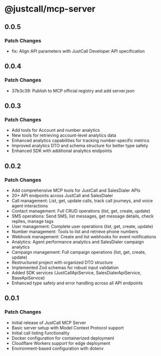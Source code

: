 # @justcall/mcp-server

## 0.0.5

### Patch Changes

- fix: Align API parameters with JustCall Developer API specification

## 0.0.4

### Patch Changes

- 37b3c39: Publish to MCP official registry and add server.json

## 0.0.3

### Patch Changes

- Add tools for Account and number analytics
- New tools for retrieving account-level analytics data
- Enhanced analytics capabilities for tracking number-specific metrics
- Improved analytics DTO and schema structure for better type safety
- Enhanced SDK with additional analytics endpoints

## 0.0.2

### Patch Changes

- Add comprehensive MCP tools for JustCall and SalesDialer APIs
- 20+ API endpoints across JustCall and SalesDialer
- Call management: List, get, update calls, track call journeys, and voice agent interactions
- Contact management: Full CRUD operations (list, get, create, update)
- SMS operations: Send SMS, list messages, get message details, check replies, manage tags
- User management: Complete user operations (list, get, create, update)
- Number management: Tools to list and retrieve phone numbers
- Webhook management: Create and list webhooks for event notifications
- Analytics: Agent performance analytics and SalesDialer campaign analytics
- Campaign management: Full campaign operations (list, get, create, update)
- Restructured project with organized DTO structure
- Implemented Zod schemas for robust input validation
- Added SDK services (JustCallApiService, SalesDialerApiService, BaseApiService)
- Enhanced type safety and error handling across all API endpoints

## 0.0.1

### Patch Changes

- Initial release of JustCall MCP Server
- Basic server setup with Model Context Protocol support
- Initial call listing functionality
- Docker configuration for containerized deployment
- Cloudflare Workers support for edge deployment
- Environment-based configuration with dotenv
